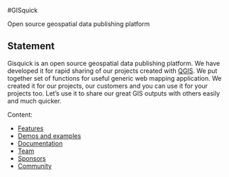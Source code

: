 #GISquick

Open source geospatial data publishing platform

## Statement
Gisquick is an open source geospatial data publishing platform. We have
developed it for rapid sharing of our projects created with
[QGIS](https://qgis.org). We put
together set of functions for useful generic web mapping application. We
created it for our projects, our customers and you can use it for your projects too.
Let’s use it to share our great GIS outputs with others easily and much quicker.

Content:

* [Features](features.md)
* [Demos and examples](demos.md)
* [Documentation](documentation.md)
* [Team](team.md)
* [Sponsors](sponsors.md)
* [Community](community.md)
